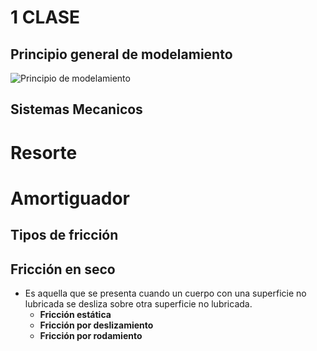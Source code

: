 # 1 CLASE
## Principio general de modelamiento
![Principio de modelamiento](./modelamiento/modelamiento.jpeg)
## Sistemas Mecanicos
# Resorte
# Amortiguador
## Tipos de fricción
## Fricción en seco
- Es aquella que se presenta cuando un cuerpo con una superficie no lubricada se desliza sobre otra superficie no lubricada.
  - **Fricción estática**
  - **Fricción por deslizamiento**
  - **Fricción por rodamiento**
